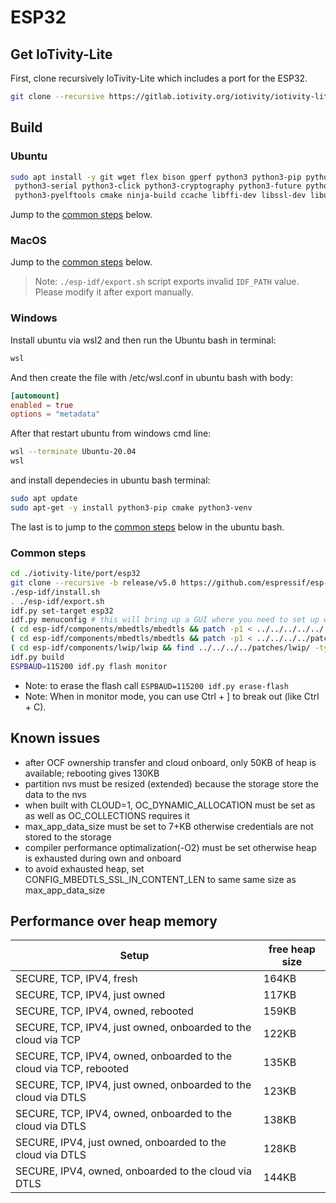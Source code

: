 # ESP32

## Get IoTivity-Lite

First, clone recursively IoTivity-Lite which includes a port for the ESP32.

```bash
git clone --recursive https://gitlab.iotivity.org/iotivity/iotivity-lite.git
```

## Build

### Ubuntu

```bash
sudo apt install -y git wget flex bison gperf python3 python3-pip python3-setuptools \
 python3-serial python3-click python3-cryptography python3-future python3-pyparsing \
 python3-pyelftools cmake ninja-build ccache libffi-dev libssl-dev libusb-1.0-0
```

Jump to the [common steps](#common-steps) below.

### MacOS

Jump to the [common steps](#common-steps) below.

> Note: `./esp-idf/export.sh` script exports invalid `IDF_PATH` value. Please modify it after export manually.

### Windows

Install ubuntu via wsl2 and then run the Ubuntu bash in terminal:

```sh
wsl
```

And then create the file with /etc/wsl.conf in ubuntu bash with body:

```conf
[automount]
enabled = true
options = "metadata"
```

After that restart ubuntu from windows cmd line:

```sh
wsl --terminate Ubuntu-20.04
wsl
```

and install dependecies in ubuntu bash terminal:

```bash
sudo apt update
sudo apt-get -y install python3-pip cmake python3-venv
```

The last is to jump to the [common steps](#common-steps) below in the ubuntu bash.

### Common steps

```bash
cd ./iotivity-lite/port/esp32
git clone --recursive -b release/v5.0 https://github.com/espressif/esp-idf.git
./esp-idf/install.sh
. ./esp-idf/export.sh
idf.py set-target esp32
idf.py menuconfig # this will bring up a GUI where you need to set up wifi
( cd esp-idf/components/mbedtls/mbedtls && patch -p1 < ../../../../../../patches/01-ocf-x509san-anon-psk.patch)
( cd esp-idf/components/mbedtls/mbedtls && patch -p1 < ../../../../patches/mbedtls/02-ocf-mbedtls-config.patch)
( cd esp-idf/components/lwip/lwip && find ../../../../patches/lwip/ -type f -name '*.patch' -exec patch -p1 -i {} \; )
idf.py build
ESPBAUD=115200 idf.py flash monitor
```

- Note: to erase the flash call `ESPBAUD=115200 idf.py erase-flash`
- Note: When in monitor mode, you can use Ctrl + ] to break out (like Ctrl + C).

## Known issues

- after OCF ownership transfer and cloud onboard, only 50KB of heap is available; rebooting gives 130KB
- partition nvs must be resized (extended) because the storage store the data to the nvs
- when built with CLOUD=1, OC_DYNAMIC_ALLOCATION must be set as as well as OC_COLLECTIONS requires it
- max_app_data_size must be set to 7+KB otherwise credentials are not stored to the storage
- compiler performance optimalization(-O2) must be set otherwise heap is exhausted during own and onboard
- to avoid exhausted heap, set CONFIG_MBEDTLS_SSL_IN_CONTENT_LEN to same same size as max_app_data_size

## Performance over heap memory

| Setup | free heap size |
| --------- | ----------- |
| SECURE, TCP, IPV4, fresh | 164KB |
| SECURE, TCP, IPV4, just owned | 117KB |
| SECURE, TCP, IPV4, owned, rebooted | 159KB |
| SECURE, TCP, IPV4, just owned, onboarded to the cloud via TCP | 122KB |
| SECURE, TCP, IPV4, owned, onboarded to the cloud via TCP, rebooted | 135KB |
| SECURE, TCP, IPV4, just owned, onboarded to the cloud via DTLS | 123KB |
| SECURE, TCP, IPV4, owned, onboarded to the cloud via DTLS | 138KB |
| SECURE, IPV4, just owned, onboarded to the cloud via DTLS | 128KB |
| SECURE, IPV4, owned, onboarded to the cloud via DTLS | 144KB |
